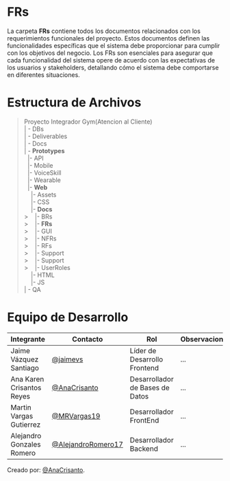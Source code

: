 # FRs
La carpeta **FRs** contiene todos los documentos relacionados con los requerimientos funcionales del proyecto. Estos documentos definen las funcionalidades específicas que el sistema debe proporcionar para cumplir con los objetivos del negocio. Los FRs son esenciales para asegurar que cada funcionalidad del sistema opere de acuerdo con las expectativas de los usuarios y stakeholders, detallando cómo el sistema debe comportarse en diferentes situaciones.
# Estructura de Archivos
>Proyecto Integrador Gym(Atencion al Cliente)<br>
>| - DBs<br>
>| - Deliverables<br>
>| - Docs<br>
>| - **Prototypes**<br>
>&nbsp;&nbsp;|- API<br>
>&nbsp;&nbsp;|- Mobile<br>
>&nbsp;&nbsp;|- VoiceSkill<br>
>&nbsp;&nbsp;|- Wearable<br>
>&nbsp;&nbsp;|- **Web**<br>
>&nbsp;&nbsp;&nbsp;&nbsp;|- Assets<br>
>&nbsp;&nbsp;&nbsp;&nbsp;|- CSS<br>
>&nbsp;&nbsp;&nbsp;&nbsp;|- **Docs**<br>
    >&nbsp;&nbsp;&nbsp;&nbsp;|- BRs<br>
    >&nbsp;&nbsp;&nbsp;&nbsp;|- **FRs**<br>
    >&nbsp;&nbsp;&nbsp;&nbsp;|- GUI<br>
    >&nbsp;&nbsp;&nbsp;&nbsp;|- NFRs<br>
    >&nbsp;&nbsp;&nbsp;&nbsp;|- RFs<br>
    >&nbsp;&nbsp;&nbsp;&nbsp;|- Support<br>
    >&nbsp;&nbsp;&nbsp;&nbsp;|- Support<br>
    >&nbsp;&nbsp;&nbsp;&nbsp;|- UserRoles<br>
>&nbsp;&nbsp;&nbsp;&nbsp;|- HTML<br>
>&nbsp;&nbsp;&nbsp;&nbsp;|- JS<br>
>| - QA<br>

# Equipo de Desarrollo
| Integrante                | Contacto                                                   | Rol                             | Observaciones |
| ------------------------- | ---------------------------------------------------------- | ------------------------------- | ------------- |
| Jaime Vázquez Santiago    | [@jaimevs](https://github.com/jaimevs)                     | Líder de Desarrollo Frontend    | ...           |
| Ana Karen Crisantos Reyes | [@AnaCrisanto](https://github.com/AnaCrisanto)             | Desarrollador de Bases de Datos | ...           |
| Martin Vargas Gutierrez   | [@MRVargas19](https://github.com/MRVargas19)               | Desarrollador FrontEnd          | ...           |
| Alejandro Gonzales Romero | [@AlejandroRomero17](https://github.com/AlejandroRomero17) | Desarrollador Backend           | ...           |

Creado por: [@AnaCrisanto](https://github.com/AnaCrisanto).

